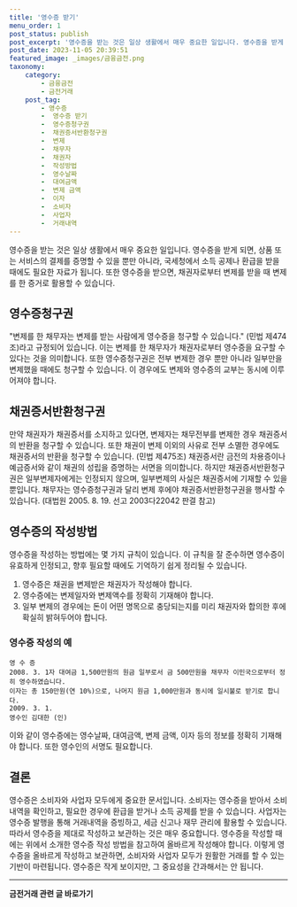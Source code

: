 ```yaml
---
title: '영수증 받기'
menu_order: 1
post_status: publish
post_excerpt: '영수증을 받는 것은 일상 생활에서 매우 중요한 일입니다. 영수증을 받게 되면, 상품 또는 서비스의 결제를 증명할 수 있을 뿐만 아니라, 국세청에서 소득 공제나 환급을 받을 때에도 필요한 자료가 됩니다. 또한 영수증을 받으면, 채권자로부터 변제를 받을 때 변제를 한 증거로 활용할 수 있습니다.'
post_date: 2023-11-05 20:39:51
featured_image: _images/금융금전.png
taxonomy:
    category:
        - 금융금전
        - 금전거래
    post_tag:
        - 영수증
        -  영수증 받기
        -  영수증청구권
        -  채권증서반환청구권
        -  변제
        -  채무자
        -  채권자
        -  작성방법
        -  영수날짜
        -  대여금액
        -  변제 금액
        -  이자
        -  소비자
        -  사업자
        -  거래내역
---
```



영수증을 받는 것은 일상 생활에서 매우 중요한 일입니다. 영수증을 받게 되면, 상품 또는 서비스의 결제를 증명할 수 있을 뿐만 아니라, 국세청에서 소득 공제나 환급을 받을 때에도 필요한 자료가 됩니다. 또한 영수증을 받으면, 채권자로부터 변제를 받을 때 변제를 한 증거로 활용할 수 있습니다.

## 영수증청구권

"변제를 한 채무자는 변제를 받는 사람에게 영수증을 청구할 수 있습니다." (민법 제474조)라고 규정되어 있습니다. 이는 변제를 한 채무자가 채권자로부터 영수증을 요구할 수 있다는 것을 의미합니다. 또한 영수증청구권은 전부 변제한 경우 뿐만 아니라 일부만을 변제했을 때에도 청구할 수 있습니다. 이 경우에도 변제와 영수증의 교부는 동시에 이루어져야 합니다.

## 채권증서반환청구권

만약 채권자가 채권증서를 소지하고 있다면, 변제자는 채무전부를 변제한 경우 채권증서의 반환을 청구할 수 있습니다. 또한 채권이 변제 이외의 사유로 전부 소멸한 경우에도 채권증서의 반환을 청구할 수 있습니다. (민법 제475조) 채권증서란 금전의 차용증이나 예금증서와 같이 채권의 성립을 증명하는 서면을 의미합니다. 하지만 채권증서반환청구권은 일부변제자에게는 인정되지 않으며, 일부변제의 사실은 채권증서에 기재할 수 있을 뿐입니다. 채무자는 영수증청구권과 달리 변제 후에야 채권증서반환청구권을 행사할 수 있습니다. (대법원 2005. 8. 19. 선고 2003다22042 판결 참고) 

## 영수증의 작성방법

영수증을 작성하는 방법에는 몇 가지 규칙이 있습니다. 이 규칙을 잘 준수하면 영수증이 유효하게 인정되고, 향후 필요할 때에도 기억하기 쉽게 정리될 수 있습니다.

1. 영수증은 채권을 변제받은 채권자가 작성해야 합니다.
2. 영수증에는 변제일자와 변제액수를 정확히 기재해야 합니다.
3. 일부 변제의 경우에는 돈이 어떤 명목으로 충당되는지를 미리 채권자와 합의한 후에 확실히 밝혀두어야 합니다.

### 영수증 작성의 예

```
영 수 증
2008. 3. 1자 대여금 1,500만원의 원금 일부로서 금 500만원을 채무자 이민국으로부터 정히 영수하였습니다.
이자는 총 150만원(연 10%)으로, 나머지 원금 1,000만원과 동시에 일시불로 받기로 합니다.
2009. 3. 1.
영수인 김대한 (인)
```

이와 같이 영수증에는 영수날짜, 대여금액, 변제 금액, 이자 등의 정보를 정확히 기재해야 합니다. 또한 영수인의 서명도 필요합니다.

## 결론

영수증은 소비자와 사업자 모두에게 중요한 문서입니다. 소비자는 영수증을 받아서 소비 내역을 확인하고, 필요한 경우에 환급을 받거나 소득 공제를 받을 수 있습니다. 사업자는 영수증 발행을 통해 거래내역을 증빙하고, 세금 신고나 재무 관리에 활용할 수 있습니다. 따라서 영수증을 제대로 작성하고 보관하는 것은 매우 중요합니다. 영수증을 작성할 때에는 위에서 소개한 영수증 작성 방법을 참고하여 올바르게 작성해야 합니다. 이렇게 영수증을 올바르게 작성하고 보관하면, 소비자와 사업자 모두가 원활한 거래를 할 수 있는 기반이 마련됩니다. 영수증은 작게 보이지만, 그 중요성을 간과해서는 안 됩니다.
<!-- wp:separator -->
<hr class="wp-block-separator has-alpha-channel-opacity"/>
<!-- /wp:separator -->

<!-- wp:group {"backgroundColor":"base","layout":{"type":"constrained"}} -->
<div class="wp-block-group has-base-background-color has-background"><!-- wp:paragraph {"align":"center","fontSize":"medium"} -->
<p class="has-text-align-center has-large-font-size"><strong>금전거래 관련 글 바로가기</strong></p>
<!-- /wp:paragraph -->


<!-- wp:latest-posts
{"categories":[{"id":13538,"count":19,"description":"","link":"https://uknowlaw.com/category/%ea%b8%88%ec%a0%84%ea%b1%b0%eb%9e%98/","name":"금전거래","slug":"금전거래","taxonomy":"category","parent":0,"meta":[],"_links":{"self":[{"href":"https://uknowlaw.com/wp-json/wp/v2/categories/13538"}],"collection":[{"href":"https://uknowlaw.com/wp-json/wp/v2/categories"}],"about":[{"href":"https://uknowlaw.com/wp-json/wp/v2/taxonomies/category"}],"wp:post_type":[{"href":"https://uknowlaw.com/wp-json/wp/v2/posts?categories=13538"}],"curies":[{"name":"wp","href":"https://api.w.org/{rel}","templated":true}]}}],"postsToShow":100,"excerptLength":28,"postLayout":"grid","columns":2,"featuredImageAlign":"left","featuredImageSizeSlug":"large","fontSize":"small"} /--></div>
<!-- /wp:group -->